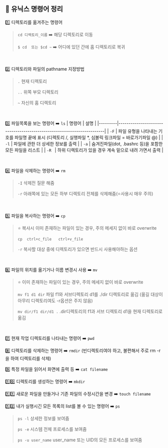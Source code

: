 ## 📓 유닉스 명령어 정리
1️⃣ 디렉토리를 옮겨주는 명령어 
>  `cd 디렉토리_이름` ➡️ 해당 디렉토리로 이동
>     
>  `$ cd  또는 $cd ~` ➡️ 어디에 있던 간에 홈 디렉토리로 복귀

</br>

2️⃣ 디렉토리와 파일의 pathname 지정방법
>  `.` 현재 디렉토리
> 
>  `..` 위쪽 부모 디렉토리
> 
>  `~` 자신의 홈 디렉토리

</br>

3️⃣ 파일목록을 보는 명령어 ➡️ `ls`
| 명령어    | 설명                                       | 
|---------|-----------------------------------------------------------------------|
| `-F`    | 파일 유형을 나타내는 기호를 파일명 끝에 표시 (디렉토리 /, 실행파일 *, 심볼릭 링크파일 = 바로가기파일 @)  |
| `-l`    | 파일에 관한 더 상세한 정보를 출력   |
| `-a`    | 숨겨진파일(dot, .bashrc 등)을 포함한 모든 파일을 리스트   |
| `-R `    | 하위 디렉토리가 있을 경우 계속 밑으로 내려 가면서 출력   |

</br>

4️⃣ 파일을 삭제하는 명령어 ➡️ `rm`
>  `-I` 삭제전 질문 해줌
>
>   `-r` 아래쪽에 있는 모든 하부 디렉토리 전체를 삭제해줌(⭐️사용시 매우 주의)

</br>

5️⃣ 파일을 복사하는 명령어 ➡️ `cp`
>  ⭐️ 복사시 이미 존재하는 파일이 있는 경우, 주의 메세지 없이 바로 overwrite
>
>  `cp  ctrl+c_file   ctrl+v_file`
>
>  `-r` 복사할 대상 중에 디렉토리가 있으면 반드시 사용해야하는 옵션

</br>

6️⃣ 파일의 위치를 옮기거나 이름 변경시 사용 ➡️ `mv`
>   ⭐️ 이미 존재하는 파일이 있는 경우, 주의 메세지 없이 바로 overwrite
>
>   `mv f1 d1 dir` 파일 f1와 서브디렉토리 d1를 ./dir 디렉토리로 옮김 (옮길 대상이 아무리 디렉토리여도 -r옵션은 주지 않음)
>
>  `mv dir/f1 dir/d1 .` .dir디렉토리의 f1과 서브 디렉토리 d1을 현재 디렉토리로 옮김

</br>

7️⃣ 현재 작업 디렉토리를 나타내는 명령어 ➡️ `pwd`
</br>

8️⃣ 디렉토리를 삭제하는 명령어 ➡️ `rmdir` 
   (빈디렉토리여야 하고, 불편해서 주로 rm -r을 하여 디렉토리를 삭제)
</br>

9️⃣ 특정 파일을 읽어서 화면에 출력 등  ➡️ `cat filename`
</br>

1️⃣0️⃣ 디렉토리를 생성하는 명령어 ➡️ `mkdir`
</br>

1️⃣1️⃣ 새로운 파일을 만들거나 기존 파일의 수정시간을 변경 ➡️ `touch filename`
</br>

1️⃣2️⃣ 내가 실행시긴 모든 목록의 list를 볼 수 있는 명령어 ➡️ `ps`
>   `ps -l` 상세한 정보를 보여줌
>
>   `ps -e` 시스템 전체 프로세스를 보여줌
>
>   `ps -u user_name` user_name 또는 UID의 모든 프로세스를 보여줌
</br>
